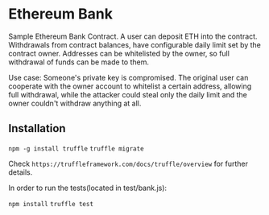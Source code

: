 

# Ethereum Bank

Sample Ethereum Bank Contract. A user can deposit ETH into the contract. Withdrawals from contract balances, have configurable daily limit set by the contract owner. Addresses can be whitelisted by the owner, so full withdrawal of funds can be made to them. 

Use case: Someone's private key is compromised. The original user can cooperate with the owner account to whitelist a certain address, allowing full withdrawal, while the attacker could steal only the daily limit and the owner couldn't withdraw anything at all.

## Installation

`npm -g install truffle`
`truffle migrate`

Check
`https://truffleframework.com/docs/truffle/overview` 
for further details.

In order to run the tests(located in test/bank.js):

`npm install`
`truffle test`
